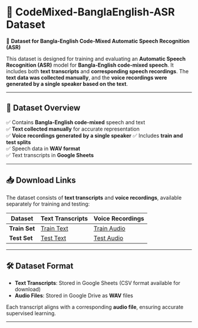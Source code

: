 # 📂 CodeMixed-BanglaEnglish-ASR Dataset
🚀 **Dataset for Bangla-English Code-Mixed Automatic Speech Recognition (ASR)**

This dataset is designed for training and evaluating an **Automatic Speech Recognition (ASR)** model for **Bangla-English code-mixed speech**. It includes both **text transcripts** and **corresponding speech recordings**. The **text data was collected manually**, and the **voice recordings were generated by a single speaker based on the text**.

---

## 📌 **Dataset Overview**
✅ Contains **Bangla-English code-mixed** speech and text  
✅ **Text collected manually** for accurate representation  
✅ **Voice recordings generated by a single speaker** 
✅ Includes **train and test splits**  
✅ Speech data in **WAV format**  
✅ Text transcripts in **Google Sheets**  

---

## 📥 **Download Links**
The dataset consists of **text transcripts** and **voice recordings**, available separately for training and testing:

| **Dataset**    | **Text Transcripts** | **Voice Recordings** |
|---------------|----------------------|----------------------|
| **Train Set** | [Train Text](https://docs.google.com/spreadsheets/d/1EkNql3Vf_AJsjlJe8iX2ZZiUZSx-qWYh/edit?usp=share_link&ouid=103229561544715039472&rtpof=true&sd=true) | [Train Audio](https://drive.google.com/drive/folders/1KadflDjSJblbuOF7Abi7LXpkUfMEReKf?usp=share_link) |
| **Test Set**  | [Test Text](https://docs.google.com/spreadsheets/d/1z587eTu28YZkz2ZLA1HCtNCbSrkQVLqe/edit?usp=share_link&ouid=103229561544715039472&rtpof=true&sd=true) | [Test Audio](https://drive.google.com/drive/folders/1pXAdemLu4Evy3ZjJJs8Xvz3rCBAX1zV2?usp=share_link) |

---

## 🛠️ **Dataset Format**
- **Text Transcripts**: Stored in Google Sheets (CSV format available for download)
- **Audio Files**: Stored in Google Drive as **WAV** files

Each transcript aligns with a corresponding **audio file**, ensuring accurate supervised learning.

---

